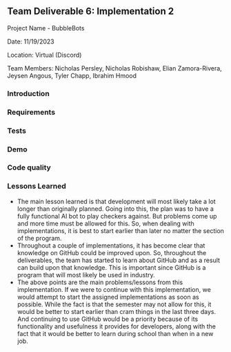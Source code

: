 ## Team Deliverable 6: Implementation 2
Project Name - BubbleBots

Date: 11/19/2023

Location: Virtual (Discord)

Team Members: Nicholas Persley, Nicholas Robishaw, Elian Zamora-Rivera, Jeysen Angous, Tyler Chapp, Ibrahim Hmood

### Introduction
### Requirements
### Tests
### Demo
### Code quality
### Lessons Learned

- The main lesson learned is that development will most likely take a lot longer than originally planned. Going into this, the plan was to have a fully functional AI bot to play checkers against. But problems come up and more time must be allowed for this. So, when dealing with implementations, it is best to start earlier than later no matter the section of the program.
- Throughout a couple of implementations, it has become clear that knowledge on GitHub could be improved upon. So, throughout the deliverables, the team has started to learn about GitHub and as a result can build upon that knowledge. This is important since GitHub is a program that will most likely be used in industry.
- The above points are the main problems/lessons from this implementation. If we were to continue with this implementation, we would attempt to start the assigned implementations as soon as possible. While the fact is that the semester may not allow for this, it would be better to start earlier than cram things in the last three days. And continuing to use GitHub would be a priority because of its functionality and usefulness it provides for developers, along with the fact that it would be better to learn during school than when in a new job.
